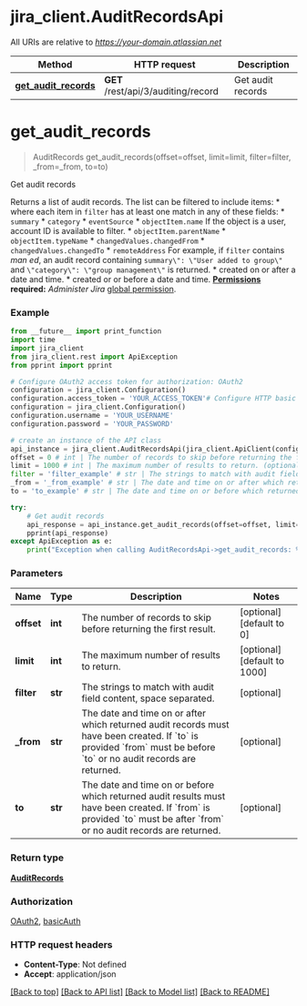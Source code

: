 # jira_client.AuditRecordsApi

All URIs are relative to *https://your-domain.atlassian.net*

Method | HTTP request | Description
------------- | ------------- | -------------
[**get_audit_records**](AuditRecordsApi.md#get_audit_records) | **GET** /rest/api/3/auditing/record | Get audit records

# **get_audit_records**
> AuditRecords get_audit_records(offset=offset, limit=limit, filter=filter, _from=_from, to=to)

Get audit records

Returns a list of audit records. The list can be filtered to include items:   *  where each item in `filter` has at least one match in any of these fields:           *  `summary`      *  `category`      *  `eventSource`      *  `objectItem.name` If the object is a user, account ID is available to filter.      *  `objectItem.parentName`      *  `objectItem.typeName`      *  `changedValues.changedFrom`      *  `changedValues.changedTo`      *  `remoteAddress`          For example, if `filter` contains *man ed*, an audit record containing `summary\": \"User added to group\"` and `\"category\": \"group management\"` is returned.  *  created on or after a date and time.  *  created or or before a date and time.  **[Permissions](#permissions) required:** *Administer Jira* [global permission](https://confluence.atlassian.com/x/x4dKLg).

### Example
```python
from __future__ import print_function
import time
import jira_client
from jira_client.rest import ApiException
from pprint import pprint

# Configure OAuth2 access token for authorization: OAuth2
configuration = jira_client.Configuration()
configuration.access_token = 'YOUR_ACCESS_TOKEN'# Configure HTTP basic authorization: basicAuth
configuration = jira_client.Configuration()
configuration.username = 'YOUR_USERNAME'
configuration.password = 'YOUR_PASSWORD'

# create an instance of the API class
api_instance = jira_client.AuditRecordsApi(jira_client.ApiClient(configuration))
offset = 0 # int | The number of records to skip before returning the first result. (optional) (default to 0)
limit = 1000 # int | The maximum number of results to return. (optional) (default to 1000)
filter = 'filter_example' # str | The strings to match with audit field content, space separated. (optional)
_from = '_from_example' # str | The date and time on or after which returned audit records must have been created. If `to` is provided `from` must be before `to` or no audit records are returned. (optional)
to = 'to_example' # str | The date and time on or before which returned audit results must have been created. If `from` is provided `to` must be after `from` or no audit records are returned. (optional)

try:
    # Get audit records
    api_response = api_instance.get_audit_records(offset=offset, limit=limit, filter=filter, _from=_from, to=to)
    pprint(api_response)
except ApiException as e:
    print("Exception when calling AuditRecordsApi->get_audit_records: %s\n" % e)
```

### Parameters

Name | Type | Description  | Notes
------------- | ------------- | ------------- | -------------
 **offset** | **int**| The number of records to skip before returning the first result. | [optional] [default to 0]
 **limit** | **int**| The maximum number of results to return. | [optional] [default to 1000]
 **filter** | **str**| The strings to match with audit field content, space separated. | [optional] 
 **_from** | **str**| The date and time on or after which returned audit records must have been created. If &#x60;to&#x60; is provided &#x60;from&#x60; must be before &#x60;to&#x60; or no audit records are returned. | [optional] 
 **to** | **str**| The date and time on or before which returned audit results must have been created. If &#x60;from&#x60; is provided &#x60;to&#x60; must be after &#x60;from&#x60; or no audit records are returned. | [optional] 

### Return type

[**AuditRecords**](AuditRecords.md)

### Authorization

[OAuth2](../README.md#OAuth2), [basicAuth](../README.md#basicAuth)

### HTTP request headers

 - **Content-Type**: Not defined
 - **Accept**: application/json

[[Back to top]](#) [[Back to API list]](../README.md#documentation-for-api-endpoints) [[Back to Model list]](../README.md#documentation-for-models) [[Back to README]](../README.md)


